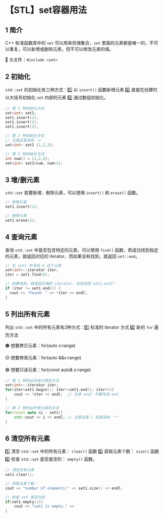 # 【STL】set容器用法


## 1 简介

C++ 标准函数库中的 `set` 可以用来存储集合，`set` 里面的元素都是唯一的，不可以重复，可以新增或删除元素，但不可以修改元素的值。

🔴 头文件：`#include <set>`

## 2 初始化

`std::set` 的初始化有三种方式：1️⃣ 以 `insert()` 函數新增元素 2️⃣ 直接在创建时以大括号初始化 `set` 内部的元素 3️⃣ 通过数组初始化。

```c++
// 第 1 种初始化方式
set<int> set1;
set1.insert(1);
set1.insert(2);
set1.insert(3);

// 第 2 种初始化方式
// 注意这里没有 '='
set<int> set2 {1,2,3};

// 第 3 种初始化方式
int num[] = {1,2,3};
set<int> set3(num, num+3);
```

## 3 增/删元素

`std::set` 若要新增、刪除元素，可以使用 `insert()` 和 `erase()` 函数。

```c++
// 新增元素
set1.insert(1);

// 删除元素
set1.erase(1);
```

## 4 查询元素

查询 `std::set` 中是否包含特定的元素，可以使用 `find()` 函数，若成功找到指定的元素，就返回对应的 iterator，而如果没有找到，就返回 `set::end`。

```c++
// 在 set1 中寻找 6 这个元素
set<int>::iterator iter;
iter = set1.find(6);

// 如果找到，就返回正确的 iterator，否则返回 set1.end()
if (iter != set1.end()) {
  cout << "Found: " << *iter << endl;
}
```

## 5 列出所有元素

列出 `std::set` 中的所有元素有2种方式：1️⃣ 标准的 iterator 方式 2️⃣ 新的 `for` 遍历方法

🟠 想要拷贝元素：for(auto x:range)

🟡 想要修改元素：for(auto &&x:range)

🟢 想要只读元素：for(const auto& x:range)

```c++
// 第 1 种列出所有元素的方法
set<int>::iterator iter;
for(iter=set1.begin(); iter!=set1.end(); iter++){
    cout << *iter << endl;	// 注意 endl 不要写成 end
}

// 第 2 种列出所有元素的方法
for(const auto &i : set1){
    std::cout << i << endl;	// 注意这里 i 前面没有 '*'
}
```

## 6 清空所有元素

1️⃣ 清空 `std::set` 中的所有元素： `clear()` 函数 2️⃣ 获取元素个数： `size()` 函数 3️⃣ 检查 `std::set` 是否是空的： `empty()` 函数。

```c++
// 清空所有元素
set1.clear();

// 获取元素个数：
cout << "number of elements:" << set1.size() << endl;

// 检查 set 是否为空
if(set1.empty()){
    cout << "set1 is empty." <<
}
```


